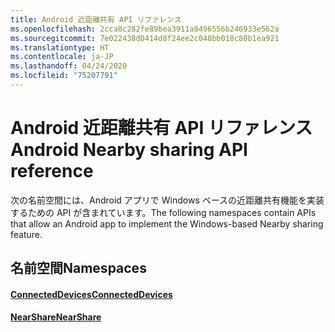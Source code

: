 ```yaml
---
title: Android 近距離共有 API リファレンス
ms.openlocfilehash: 2cca8c282fe89bea3911a8496556b246933e562a
ms.sourcegitcommit: 7e022438d0414d8f24ee2c048bb018c80b1ea921
ms.translationtype: HT
ms.contentlocale: ja-JP
ms.lasthandoff: 04/24/2020
ms.locfileid: "75207791"
---
```

# <a name="android-nearby-sharing-api-reference"></a><span data-ttu-id="e2ae2-102">Android 近距離共有 API リファレンス</span><span class="sxs-lookup"><span data-stu-id="e2ae2-102">Android Nearby sharing API reference</span></span>

<span data-ttu-id="e2ae2-103">次の名前空間には、Android アプリで Windows ベースの近距離共有機能を実装するための API が含まれています。</span><span class="sxs-lookup"><span data-stu-id="e2ae2-103">The following namespaces contain APIs that allow an Android app to implement the Windows-based Nearby sharing feature.</span></span>

## <a name="namespaces"></a><span data-ttu-id="e2ae2-104">名前空間</span><span class="sxs-lookup"><span data-stu-id="e2ae2-104">Namespaces</span></span>

#### <a name="connecteddevices"></a>[<span data-ttu-id="e2ae2-105">ConnectedDevices</span><span class="sxs-lookup"><span data-stu-id="e2ae2-105">ConnectedDevices</span></span>](https://docs.microsoft.com/java/api/com.microsoft.connecteddevices)
#### <a name="nearshare"></a>[<span data-ttu-id="e2ae2-106">NearShare</span><span class="sxs-lookup"><span data-stu-id="e2ae2-106">NearShare</span></span>](https://docs.microsoft.com/java/api/com.microsoft.connecteddevices.remotesystems.commanding.nearshare)